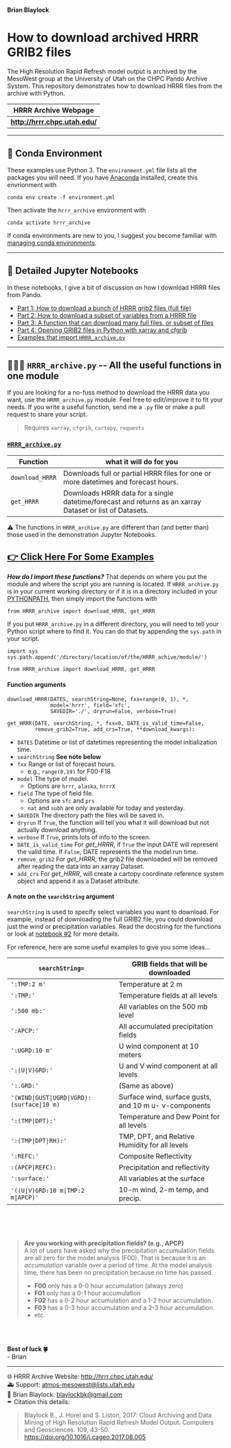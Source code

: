 **Brian Blaylock**  

# How to download archived HRRR GRIB2 files
The High Resolution Rapid Refresh model output is archived by the MesoWest group at the University of Utah on the
CHPC Pando Archive System. This repository demonstrates how to download HRRR files from the archive with Python.

|HRRR Archive Webpage|
|:--:|
|**http://hrrr.chpc.utah.edu/**|

---

## 🐍  Conda Environment
These examples use Python 3. The `environment.yml` file lists all the packages you will need. If you have [Anaconda](https://www.anaconda.com/products/individual) installed, create this envrionment with 

    conda env create -f environment.yml

Then activate the `hrrr_archive` environment with

    conda activate hrrr_archive

If conda environments are new to you, I suggest you become familiar with [managing conda environments](https://docs.conda.io/projects/conda/en/latest/user-guide/tasks/manage-environments.html).

---

## 📝 Detailed Jupyter Notebooks
In these notebooks, I give a bit of discussion on how I download HRRR files from Pando.
- [Part 1: How to download a bunch of HRRR grib2 files (full file)](./notebooks/demo_download_hrrr_archive_part1.ipynb)
- [Part 2: How to download a subset of variables from a HRRR file](./notebooks/demo_download_hrrr_archive_part2.ipynb)
- [Part 3: A function that can download many full files, or subset of files](./notebooks/demo_download_hrrr_archive_part3.ipynb)
- [Part 4: Opening GRIB2 files in Python with xarray and cfgrib](./notebooks/demo_download_hrrr_archive_part4.ipynb)
- [Examples that import `HRRR_archive.py`](./notebooks/examples.ipynb)

---

## 👨🏻‍💻 `HRRR_archive.py` -- All the useful functions in one module 
If you are looking for a no-fuss method to download the HRRR data you want, use the `HRRR_archive.py` module. Feel free to edit/improve it to fit your needs. If you write a useful function, send me a `.py` file or make a pull request to share your script.

> Requires `xarray`, `cfgrib`, `cartopy`, `requests`

### [`HRRR_archive.py`](./HRRR_archive.py)

|Function| what it will do for you
|--|--
|`download_HRRR`| Downloads full or partial HRRR files for one or more datetimes and forecast hours.
|`get_HRRR` | Downloads HRRR data for a single datetime/forecast and returns as an xarray Dataset or list of Datasets.

⚠ The functions in `HRRR_archive.py` are different than (and better than) those used in the demonstration Jupyter Notebooks.

## [👉 Click Here For Some Examples](./notebooks/examples.ipynb)

***How do I import these functions?*** That depends on where you put the module and where the script you are running is located. If `HRRR_archive.py` is in your current working directory or if it is in a directory included in your [PYTHONPATH](https://www.tutorialspoint.com/What-is-PYTHONPATH-environment-variable-in-Python), then simply import the functions with

    from HRRR_archive import download_HRRR, get_HRRR

If you put `HRRR_archive.py` in a different directory, you will need to tell your Python script where to find it. You can do that by appending the `sys.path` in your script.

    import sys
    sys.path.append('/directory/location/of/the/HRRR_achive/module/')

    from HRRR_archive import download_HRRR, get_HRRR

#### Function arguments
    
    download_HRRR(DATES, searchString=None, fxx=range(0, 1), *,
                  model='hrrr', field='sfc',
                  SAVEDIR='./', dryrun=False, verbose=True)

    get_HRRR(DATE, searchString, *, fxx=0, DATE_is_valid_time=False, 
             remove_grib2=True, add_crs=True, **download_kwargs):

- `DATES` Datetime or list of datetimes representing the model initialization time.
- `searchString` **See note below**
- `fxx` Range or list of forecast hours.
    - e.g., `range(0,19)` for F00-F18
- `model` The type of model. 
    - Options are `hrrr`, `alaska`, `hrrrX`
- `field` The type of field file. 
    - Options are `sfc` and `prs`
    - `nat` and `subh` are only available for today and yesterday.
- `SAVEDIR` The directory path the files will be saved in.
- `dryrun` If `True`, the function will tell you what it will download but not actually download anything.
- `verbose` If `True`, prints lots of info to the screen.
- `DATE_is_valid_time` For *get_HRRR*, if `True` the input DATE will represent the valid time. If `False`, DATE represents the the model run time.
- `remove_grib2` For *get_HRRR*, the grib2 file downloaded will be removed after reading the data into an xarray Dataset.
- `add_crs` For *get_HRRR*, will create a cartopy coordinate reference system object and append it as a Dataset attribute.


#### A note on the `searchString` argument
`searchString` is used to specify select variables you want to download. For example, instead of downloading the full GRIB2 file, you could download just the wind or precipitation variables. Read the docstring for the functions or look at [notebook #2](./notebooks/demo_download_hrrr_archive_part2.ipynb) for more details. 

For reference, here are some useful examples to give you some ideas...

|`searchString=`| GRIB fields that will be downloaded
|--|--
|`':TMP:2 m'`      | Temperature at 2 m
|`':TMP:'`         | Temperature fields at all levels
|`':500 mb:'`      | All variables on the 500 mb level
|`':APCP:'`        | All accumulated precipitation fields
|`':UGRD:10 m'`   | U wind component at 10 meters
|`':(U\|V)GRD:'`    | U and V wind component at all levels
|`':.GRD:'`        | (Same as above)
|`'(WIND\|GUST\|UGRD\|VGRD):(surface\|10 m)`| Surface wind, surface gusts, and 10 m u- v-components
|`':(TMP\|DPT):'`   | Temperature and Dew Point for all levels
|`':(TMP\|DPT\|RH):'`| TMP, DPT, and Relative Humidity for all levels
|`':REFC:'`        | Composite Reflectivity
|`:(APCP\|REFC):`| Precipitation and reflectivity
|`':surface:'`     | All variables at the surface
|`'((U\|V)GRD:10 m\|TMP:2 m\|APCP)'` | 10-m wind, 2-m temp, and precip.

<br><br><br>

> **Are you working with precipitation fields? (e.g., APCP)**  
>A lot of users have asked why the precipitation accumulation fields are all zero for the model analysis (F00). That is because it is an *accumulation* variable over a period of time. At the model analysis time, there has been no precipitation because no time has passed.
>
>- **F00** only has a 0-0 hour accumulation (always zero)
>- **F01** only has a 0-1 hour accumulation
>- **F02** has a 0-2 hour accumulation and a 1-2 hour accumulation.
>- **F03** has a 0-3 hour accumulation and a 2-3 hour accumulation.
>- etc.

<br><br>

**Best of luck 🍀**  
\- Brian

---

🌐 HRRR Archive Website: http://hrrr.chpc.utah.edu/  
🚑 Support: atmos-mesowest@lists.utah.edu  
📧 Brian Blaylock: blaylockbk@gmail.com  
✒ Citation this details:
> Blaylock B., J. Horel and S. Liston, 2017: Cloud Archiving and Data Mining of High Resolution Rapid Refresh Model Output. Computers and Geosciences. 109, 43-50. https://doi.org/10.1016/j.cageo.2017.08.005
